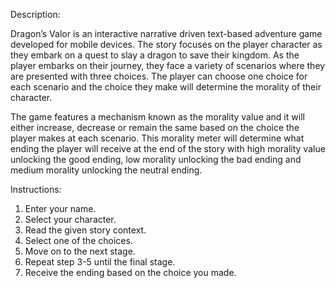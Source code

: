 Description: 

Dragon’s Valor is an interactive narrative driven text-based adventure game developed for mobile 
devices. The story focuses on the player character as they embark on a quest to slay a dragon to 
save their kingdom. As the player embarks on their journey, they face a variety of scenarios where 
they are presented with three choices. The player can choose one choice for each scenario and the 
choice they make will determine the morality of their character.  

The game features a mechanism known as the morality value and it will either increase, decrease or 
remain the same based on the choice the player makes at each scenario. This morality meter will 
determine what ending the player will receive at the end of the story with high morality value 
unlocking the good ending, low morality unlocking the bad ending and medium morality unlocking 
the neutral ending. 
 
Instructions:  

1. Enter your name. 
2. Select your character. 
3. Read the given story context. 
4. Select one of the choices. 
5. Move on to the next stage. 
6. Repeat step 3-5 until the final stage. 
7. Receive the ending based on the choice you made. 
